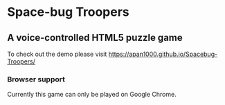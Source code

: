 # Space-bug Troopers
## A voice-controlled HTML5 puzzle game
To check out the demo please visit <https://apan1000.github.io/Spacebug-Troopers/>

### Browser support
Currently this game can only be played on Google Chrome.
